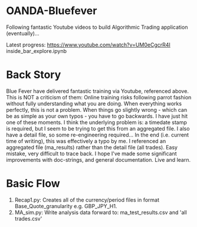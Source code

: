 # OANDA-Bluefever
Following fantastic Youtube videos to build Algorithmic Trading application (eventually)...

Latest progress: https://www.youtube.com/watch?v=UM0eCgcrR4I
inside_bar_explore.ipynb

# Back Story

Blue Fever have delivered fantastic training via Youtube, referenced above.  This is NOT a criticism of them:
Online training risks following parrot fashion without fully understanding what you are doing.  When everything works perfectly, this is not a problem.  When things go slightly wrong - which can be as simple as your own typos - you have to go backwards.  I have just hit one of these moments.  I think the underlying problem is:  a timedate stamp is required, but I seem to be trying to get this from an aggregated file.  I also have a detail file, so some re-engineering required...  In the end (i.e. current time of writing), this was effectively a typo by me.  I referenced an aggregated file (ma_results) rather than the detail file (all trades).  Easy mistake, very difficult to trace back.  I hope I've made some significant improvements with doc-strings, and general documentation.  Live and learn.

# Basic Flow

1. Recap1.py:  Creates all of the currency/period files in format Base_Quote_granularity e.g. GBP_JPY_H1.
2. MA_sim.py:  Write analysis data forward to: ma_test_results.csv and 'all trades.csv'